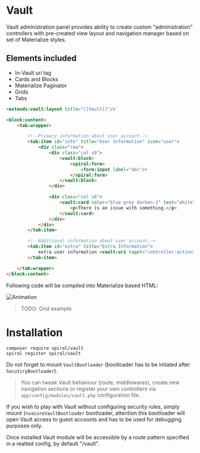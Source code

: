 # Vault 
Vault administration panel provides ability to create custom "administration" controllers with pre-created view layout and navigation manager based on set of Materialize styles.

Elements included
-----------------
* In-Vault uri tag
* Cards and Blocks
* Materialize Paginator
* Grids
* Tabs

```html
<extends:vault:layout title="[[Vault]]"/>

<block:content>
    <tab:wrapper>

        <!--Primary information about user account-->
        <tab:item id="info" title="User Information" icon="user">
            <div class="row">
                <div class="col s6">
                    <vault:block>
                        <spiral:form>
                            <form:input label="abc"/>
                        </spiral:form>
                    </vault:block>
                </div>

                <div class="col s6">
                    <vault:card color="blue-grey darken-2" text="white">
                        <p>There is an issue with something.</p>
                    </vault:card>
                </div>
            </div>
        </tab:item>

        <!--Additional information about user account-->
        <tab:item id="extra" title="Extra Information">
            extra user information <vault:uri taget="controller:action">link</vault:uri>
        </tab:item>

    </tab:wrapper>
</block:content>
```

Following code will be compiled into Materialize based HTML:

![Animation](https://raw.githubusercontent.com/spiral/guide/master/resources/albus.gif)

> TODO: Grid example

# Installation

```
composer require spiral/vault
spiral register spiral/vault
```

Do not forget to mount `VaultBootloader` (bootloader has to be initated after `SecutiryBootloader`).

> You can tweak Vault behaviour (route, middlewares), create new navigation sections or register your own controllers via `app/config/modules/vault.php` configuration file.

If you wish to play with Vault without configuring security rules, simply mount `InsecureVaultBootloader` bootloader, attention this bootloader will open Vault access to guest accounts and has to be used for debugging purposes only.

Once installed Vault module will be accessible by a route pattern specified in a realted config, by default "/vault".
